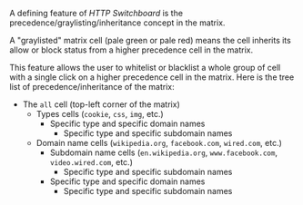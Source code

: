 A defining feature of *HTTP Switchboard* is the precedence/graylisting/inheritance concept in the matrix.

A "graylisted" matrix cell (pale green or pale red) means the cell inherits its allow or block status from a higher precedence cell in the matrix.

This feature allows the user to whitelist or blacklist a whole group of cell with a single click on a higher precedence cell in the matrix. Here is the tree list of precedence/inheritance of the matrix:

- The `all` cell (top-left corner of the matrix)
    * Types cells (`cookie`, `css`, `img`, etc.)
        - Specific type and specific domain names
            * Specific type and specific subdomain names
    * Domain name cells (`wikipedia.org`, `facebook.com`, `wired.com`, etc.)
        - Subdomain name cells (`en.wikipedia.org`, `www.facebook.com`, `video.wired.com`, etc.)
            * Specific type and specific subdomain names
        - Specific type and specific domain names
            * Specific type and specific subdomain names
